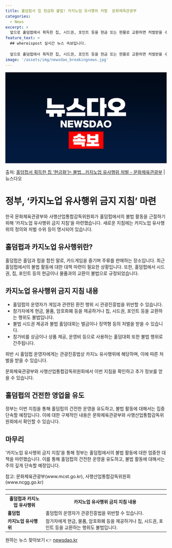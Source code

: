 ```yaml
---
title: 홀덤펍서 칩 현금화 불법! 카지노업 유사행위 처벌  문화체육관광부
categories:
  - News
excerpt: >
  앞으로 홀덤펍에서 획득한 칩, 시드권, 포인트 등을 현금 또는 현물로 교환하면 처벌받을 수 있다. 또 실명을…
feature_text: >
  ## whereispost 실시간 뉴스 속보입니다.

  앞으로 홀덤펍에서 획득한 칩, 시드권, 포인트 등을 현금 또는 현물로 교환하면 처벌받을 수 있다. 또 실명을…
image: '/assets/img/newsdao_breakingnews.jpg'
---
```


![뉴스다오 속보](/assets/img/newsdao_breakingnews.jpg)

<p>출처: <a href="https://newsdao.kr/3785" rel="dofollow">홀덤펍서 획득한 칩 ‘현금화’는 불법…카지노업 유사행위 처벌 - 문화체육관광부</a> | 뉴스다오</p>

<h1>정부, ‘카지노업 유사행위 금지 지침’ 마련</h1>
<p data-ke-size="size16">한국 문화체육관광부와 사행산업통합감독위원회가 홀덤펍에서의 불법 활동을 근절하기 위해 ‘카지노업 유사행위 금지 지침’을 마련했습니다. 새로운 지침에는 카지노업 유사행위의 정의와 처벌 수위 등이 명시되어 있습니다.</p>


<h2 data-ke-size="size26">홀덤펍과 카지노업 유사행위란?</h2>
<p data-ke-size="size16">홀덤펍은 홀덤과 펍을 합친 말로, 카드게임을 즐기며 주류를 판매하는 장소입니다. 최근 홀덤펍에서의 불법 활동에 대한 대책 마련이 필요한 상황입니다. 또한, 홀덤펍에서 시드권, 칩, 포인트 등의 현금이나 물품과의 교환이 불법으로 규정되었습니다.</p>


<h2 data-ke-size="size26">카지노업 유사행위 금지 지침 내용</h2>
<ul>
  <li>홀덤펍의 운영자가 게임과 관련된 환전 행위 시 관광진흥법을 위반할 수 있습니다.</li>
  <li>참가자에게 현금, 물품, 암호화폐 등을 제공하거나 칩, 시드권, 포인트 등을 교환하는 행위도 불법입니다.</li>
  <li>불법 시드권 제공과 불법 홀덤대회는 벌금이나 징역형 등의 처벌을 받을 수 있습니다.</li>
  <li>참가비를 상금이나 상품 제공, 운영비 등으로 사용하는 홀덤대회 또한 불법 행위로 간주됩니다.</li>
</ul>
<p data-ke-size="size16">위반 시 홀덤펍 운영자에게는 관광진흥법상 카지노 유사행위에 해당하며, 이에 따른 처벌을 받을 수 있습니다.</p>
<p data-ke-size="size16">문화체육관광부와 사행산업통합감독위원회에서 이번 지침을 확인하고 추가 정보를 얻을 수 있습니다.</p>


<h2 data-ke-size="size26">홀덤펍의 건전한 영업을 유도</h2>
<p data-ke-size="size16">정부는 이번 지침을 통해 홀덤펍의 건전한 운영을 유도하고, 불법 활동에 대해서는 집중 단속할 예정입니다. 이에 대한 구체적인 내용은 문화체육관광부와 사행산업통합감독위원회에서 확인할 수 있습니다.</p>


<h2 data-ke-size="size26">마무리</h2>
<p data-ke-size="size16">‘카지노업 유사행위 금지 지침’을 통해 정부는 홀덤펍에서의 불법 활동에 대한 엄중한 대책을 마련했습니다. 이를 통해 홀덤펍의 건전한 운영을 유도하고, 불법 활동에 대해서는 주의 깊게 단속할 예정입니다.</p>
<p data-ke-size="size16">참고: 문화체육관광부(www.mcst.go.kr), 사행산업통합감독위원회(www.ncgg.go.kr)</p>
<hr>
<table>
	<tr>
		<td style="text-align: center; height: 17px;"><b>홀덤펍과 카지노업 유사행위</b></td>
		<td style="text-align: center; height: 17px;"><b>카지노업 유사행위 금지 지침 내용</b></td>
	</tr>
	<tr>
		<td><b>홀덤펍</b></td>
		<td>홀덤펍의 운영자가 관광진흥법을 위반할 수 있습니다.</td>
	</tr>
	<tr>
		<td><b>카지노업 유사행위</b></td>
		<td>참가자에게 현금, 물품, 암호화폐 등을 제공하거나 칩, 시드권, 포인트 등을 교환하는 행위도 불법입니다.</td>
	</tr>
</table>
<p data-ke-size="size16"></p> 

원하는 뉴스 찾아보기 👉 <a href="https://newsdao.kr" rel="dofollow">newsdao.kr</a>


